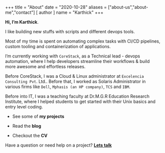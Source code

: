 +++
title = "About"
date = "2020-10-28"
aliases = ["about-us","about-me","contact"]
[ author ]
  name = "Karthick"
+++

**Hi, I’m Karthick**.

I like building new stuffs with scripts and different devops tools.

Most of my time is spent on automating complex tasks with CI/CD pipelines, custom tooling and containerization of applications.

I’m currently working with `CoreStack`, as a Technical lead - devops automation, where I help developers streamline their workflows & build more awesome and effortless releases.

Before CoreStack, I was a Cloud & Linux administrator at `Excelencia Consulting Pvt`. Ltd.. Before that, I worked as Solaris Administrator in various firms like `Dell`, `Mphasis (an HP company)`, `TCS` and `IBM`.

Before into IT, I was a teaching faculty at Dr.M.G.R Education Research Institute, where I helped students to get started with their Unix basics and entry level coding.

- See some of **my projects**

- Read the **blog**

- Checkout the **CV**

Have a question or need help on a project? **[Lets talk](mailto:kkzone@gmail.com)**
